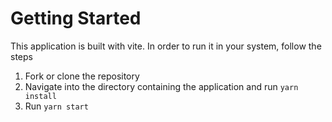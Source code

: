 # Getting Started

This application is built with vite. In order to run it in your system, follow the steps

1. Fork or clone the repository
2. Navigate into the directory containing the application and run `yarn install`
3. Run `yarn start`
